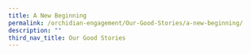 ```yaml
---
title: A New Beginning
permalink: /orchidian-engagement/Our-Good-Stories/a-new-beginning/
description: ""
third_nav_title: Our Good Stories
---
```

